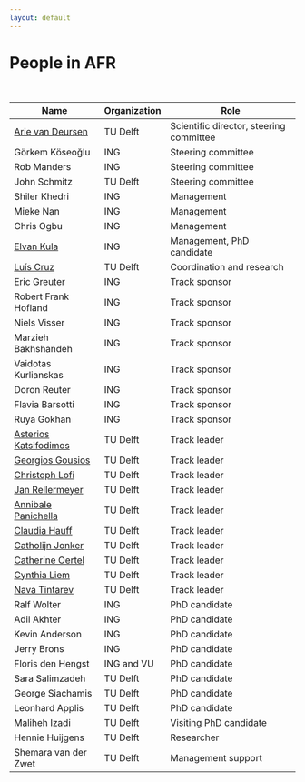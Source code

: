 ```yaml
---
layout: default
---
```


# People in AFR

<br/>

Name | Organization | Role
--|--|--
[Arie van Deursen] 		  | TU Delft 	  | Scientific director, steering committee
Görkem Köseoğlu			    | ING				  | Steering committee
Rob Manders				      | ING				  | Steering committee
John Schmitz      			| TU Delft 	  | Steering committee
Shiler Khedri			      | ING				  | Management
Mieke Nan       				| ING				  | Management
Chris Ogbu			       	| ING				  | Management
[Elvan Kula] 				      | ING 			  | Management, PhD candidate
[Luís Cruz] 				    | TU Delft 	  | Coordination and research
Eric Greuter			      | ING 			  | Track sponsor
Robert Frank Hofland	  | ING 			  | Track sponsor
Niels Visser            | ING         | Track sponsor
Marzieh Bakhshandeh 	  | ING 			  | Track sponsor
Vaidotas Kurlianskas 	  | ING 			  | Track sponsor
Doron Reuter  		 	    | ING 			  | Track sponsor
Flavia Barsotti         | ING         | Track sponsor
Ruya Gokhan             | ING         | Track sponsor
[Asterios Katsifodimos]	| TU Delft 	  | Track leader
[Georgios Gousios]		  | TU Delft 	  | Track leader
[Christoph Lofi]			  | TU Delft 	  | Track leader
[Jan Rellermeyer]			  | TU Delft 	  | Track leader
[Annibale Panichella]		| TU Delft 	  | Track leader
[Claudia Hauff]         | TU Delft    | Track leader
[Catholijn Jonker]		  | TU Delft 	  | Track leader
[Catherine Oertel]		  | TU Delft 	  | Track leader
[Cynthia Liem]			    | TU Delft 	  | Track leader
[Nava Tintarev]			    | TU Delft 	  | Track leader
Ralf Wolter				      | ING 			  | PhD candidate
Adil Akhter				      | ING 			  | PhD candidate
Kevin Anderson		    	| ING 			  | PhD candidate
Jerry Brons				      | ING 			  | PhD candidate
Floris den Hengst 		  | ING and VU  | PhD candidate
Sara Salimzadeh 		    | TU Delft 	  | PhD candidate
George Siachamis 		    | TU Delft 	  | PhD candidate
Leonhard Applis         | TU Delft    | PhD candidate
Maliheh Izadi           | TU Delft    | Visiting PhD candidate
Hennie Huijgens 		    | TU Delft 	  | Researcher
Shemara van der Zwet	  | TU Delft 	  | Management support

[Arie van Deursen]:https://avandeursen.com
[Luís Cruz]:https://luiscruz.github.io
[Elvan Kula]:https://www.linkedin.com/in/elvan-kula/
[Asterios Katsifodimos]:https://www.tudelft.nl/ewi/over-de-faculteit/afdelingen/software-technology/web-information-systems/people/asterios-katsifodimos/
[Georgios Gousios]:https://www.gousios.gr
[Christoph Lofi]:https://www.tudelft.nl/ewi/over-de-faculteit/afdelingen/software-technology/web-information-systems/people/christoph-lofi/
[Jan Rellermeyer]:https://www.tudelft.nl/ewi/over-de-faculteit/afdelingen/software-technology/distributed-systems/people/jan-rellermeyer/
[Annibale Panichella]:https://apanichella.github.io
[Claudia Hauff]:https://www.tudelft.nl/ewi/over-de-faculteit/afdelingen/software-technology/web-information-systems/people/claudia-hauff/
[Catholijn Jonker]:https://www.tudelft.nl/ewi/over-de-faculteit/afdelingen/intelligent-systems/interactive-intelligence/people/current-group-members/catholijn-m-jonker/
[Catherine Oertel]:https://www.tudelft.nl/ewi/over-de-faculteit/afdelingen/intelligent-systems/interactive-intelligence/people/current-group-members/catharine-oertel/
[Cynthia Liem]:https://www.tudelft.nl/ewi/over-de-faculteit/afdelingen/intelligent-systems/multimedia-computing/people/cynthia-liem/
[Nava Tintarev]:https://www.tudelft.nl/ewi/over-de-faculteit/afdelingen/software-technology/web-information-systems/people/nava-tintarev/

